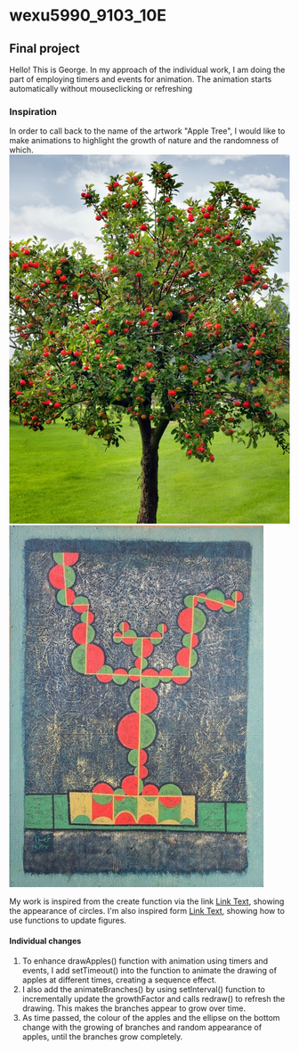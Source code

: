# wexu5990_9103_10E
## Final project
Hello! This is George. 
In my approach of the individual work, I am doing the part of employing timers and events for animation.
The animation starts automatically without mouseclicking or refreshing
### Inspiration
In order to call back to the name of the artwork "Apple Tree", I would like to make animations to highlight the growth of nature and the randomness of which. 
![An image of apple tree](readmeimages/tree.jpg)
![An image of artwork apple tree](readmeimages/anwar.jpg)

My work is inspired from the create function via the link [Link Text](https://happycoding.io/tutorials/p5js/creating-functions), showing the appearance of circles. 
I'm also inspired form [Link Text](https://developer.mozilla.org/en-US/docs/Web/API/setInterval), showing how to use functions to update figures. 

#### Individual changes
1. To enhance drawApples() function with animation using timers and events, I add setTimeout() into the function to animate the drawing of apples at different times, creating a sequence effect. 
2. I also add the animateBranches() by using setInterval() function to incrementally update the growthFactor and calls redraw() to refresh the drawing. This makes the branches appear to grow over time.
3. As time passed, the colour of the apples and the ellipse on the bottom change with the growing of branches and random appearance of apples, until the branches grow completely. 